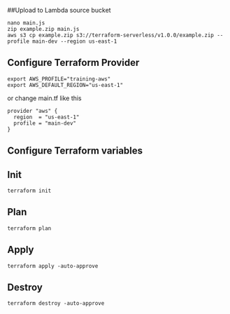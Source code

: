 ##Upload to Lambda source bucket
```shell script
nano main.js
zip example.zip main.js
aws s3 cp example.zip s3://terraform-serverless/v1.0.0/example.zip --profile main-dev --region us-east-1

```

## Configure Terraform Provider
```
export AWS_PROFILE="training-aws"
export AWS_DEFAULT_REGION="us-east-1"
```
or change main.tf like this
```
provider "aws" {
  region  = "us-east-1"
  profile = "main-dev"
}
```

## Configure Terraform variables

## Init
```
terraform init
```

## Plan
```
terraform plan
```

## Apply
```
terraform apply -auto-approve
```

## Destroy
```
terraform destroy -auto-approve
```
